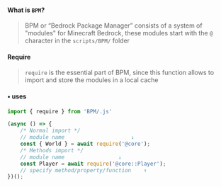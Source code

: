 #### What is `BPM`?
> BPM or “Bedrock Package Manager” consists of a system of "modules" for Minecraft Bedrock, these modules start with the `@` character in the `scripts/BPM/` folder

#### Require

> `require` is the essential part of BPM, since this function allows to import and store the modules in a local cache 

#### • uses
```js
import { require } from 'BPM/.js'

(async () => {
    /* Normal import */
    // module name                     ↓
    const { World } = await require('@core');
    /* Methods import */
    // module name                 ↓
    const Player = await require('@core::Player');
    // specify method/property/function    ↑
})();
```